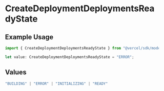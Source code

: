 # CreateDeploymentDeploymentsReadyState

## Example Usage

```typescript
import { CreateDeploymentDeploymentsReadyState } from "@vercel/sdk/models/operations/createdeployment.js";

let value: CreateDeploymentDeploymentsReadyState = "ERROR";
```

## Values

```typescript
"BUILDING" | "ERROR" | "INITIALIZING" | "READY"
```
